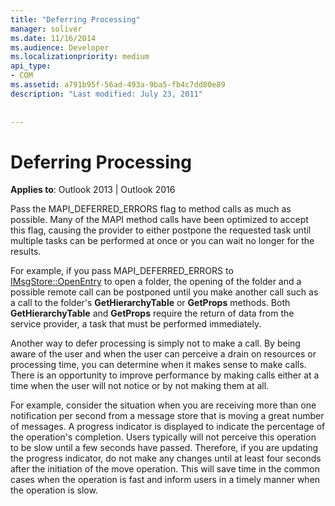 ```yaml
---
title: "Deferring Processing"
manager: soliver
ms.date: 11/16/2014
ms.audience: Developer
ms.localizationpriority: medium
api_type:
- COM
ms.assetid: a791b95f-56ad-493a-9ba5-fb4c7dd80e89
description: "Last modified: July 23, 2011"
 
 
---
```


# Deferring Processing

  
  
**Applies to**: Outlook 2013 | Outlook 2016 
  
Pass the MAPI_DEFERRED_ERRORS flag to method calls as much as possible. Many of the MAPI method calls have been optimized to accept this flag, causing the provider to either postpone the requested task until multiple tasks can be performed at once or you can wait no longer for the results.
  
For example, if you pass MAPI_DEFERRED_ERRORS to [IMsgStore::OpenEntry](imsgstore-openentry.md) to open a folder, the opening of the folder and a possible remote call can be postponed until you make another call such as a call to the folder's **GetHierarchyTable** or **GetProps** methods. Both **GetHierarchyTable** and **GetProps** require the return of data from the service provider, a task that must be performed immediately. 
  
Another way to defer processing is simply not to make a call. By being aware of the user and when the user can perceive a drain on resources or processing time, you can determine when it makes sense to make calls. There is an opportunity to improve performance by making calls either at a time when the user will not notice or by not making them at all.
  
For example, consider the situation when you are receiving more than one notification per second from a message store that is moving a great number of messages. A progress indicator is displayed to indicate the percentage of the operation's completion. Users typically will not perceive this operation to be slow until a few seconds have passed. Therefore, if you are updating the progress indicator, do not make any changes until at least four seconds after the initiation of the move operation. This will save time in the common cases when the operation is fast and inform users in a timely manner when the operation is slow.
  

